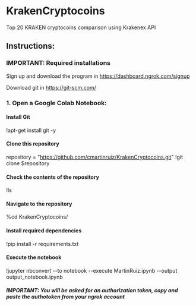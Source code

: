 # KrakenCryptocoins
Top 20 KRAKEN cryptocoins comparison using Krakenex API

## Instructions:

### IMPORTANT: Required installations
Sign up and download the program in https://dashboard.ngrok.com/signup

Download git in https://git-scm.com/

### 1. Open a Google Colab Notebook:
#### Install Git
!apt-get install git -y

#### Clone this repository
repository = "https://github.com/cmartinruiz/KrakenCryptocoins.git"
!git clone $repository

#### Check the contents of the repository
!ls

#### Navigate to the repository
%cd KrakenCryptocoins/

#### Install required dependencies
!pip install -r requirements.txt

#### Execute the notebook
!jupyter nbconvert --to notebook --execute MartinRuiz.ipynb --output output_notebook.ipynb

##### IMPORTANT: You will be asked for an authorization token, copy and paste the authotoken from your ngrok account

